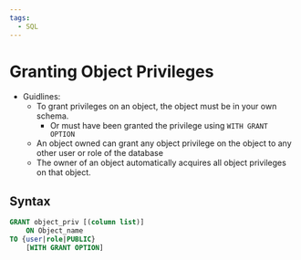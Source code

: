 ```yaml
---
tags:
  - SQL
---
```


# Granting Object Privileges
- Guidlines:
	- To grant privileges on an object, the object must be in your own schema.
		- Or must have been granted the privilege using <code>WITH GRANT OPTION</code>
	- An object owned can grant any object privilege on the object to any other user or role of the database
	- The owner of an object automatically acquires all object privileges on that object.

## Syntax
```SQL
GRANT object_priv [(column list)]
	ON Object_name
TO {user|role|PUBLIC}
	[WITH GRANT OPTION]
```



